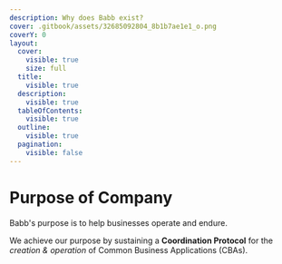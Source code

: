 ```yaml
---
description: Why does Babb exist?
cover: .gitbook/assets/32685092804_8b1b7ae1e1_o.png
coverY: 0
layout:
  cover:
    visible: true
    size: full
  title:
    visible: true
  description:
    visible: true
  tableOfContents:
    visible: true
  outline:
    visible: true
  pagination:
    visible: false
---
```


# Purpose of Company

Babb's purpose is to help businesses operate and endure.

We achieve our purpose by sustaining a **Coordination Protocol** for the _creation & operation_ of Common Business Applications (CBAs).
